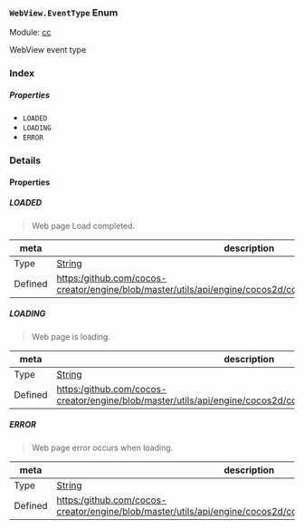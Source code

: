 ### `WebView.EventType` Enum



Module: [cc](../modules/cc.md)




WebView event type

### Index

##### Properties

  - `LOADED`
  - `LOADING`
  - `ERROR`

### Details

#### Properties


##### LOADED

> Web page Load completed.

| meta | description |
|------|-------------|
| Type | <a href="https://developer.mozilla.org/en/JavaScript/Reference/Global_Objects/String" class="crosslink external" target="_blank">String</a> |
| Defined | [https:/github.com/cocos-creator/engine/blob/master/utils/api/engine/cocos2d/core/components/CCWebView.js:35](https:/github.com/cocos-creator/engine/blob/master/utils/api/engine/cocos2d/core/components/CCWebView.js#L35) |



##### LOADING

> Web page is loading.

| meta | description |
|------|-------------|
| Type | <a href="https://developer.mozilla.org/en/JavaScript/Reference/Global_Objects/String" class="crosslink external" target="_blank">String</a> |
| Defined | [https:/github.com/cocos-creator/engine/blob/master/utils/api/engine/cocos2d/core/components/CCWebView.js:41](https:/github.com/cocos-creator/engine/blob/master/utils/api/engine/cocos2d/core/components/CCWebView.js#L41) |



##### ERROR

> Web page error occurs when loading.

| meta | description |
|------|-------------|
| Type | <a href="https://developer.mozilla.org/en/JavaScript/Reference/Global_Objects/String" class="crosslink external" target="_blank">String</a> |
| Defined | [https:/github.com/cocos-creator/engine/blob/master/utils/api/engine/cocos2d/core/components/CCWebView.js:47](https:/github.com/cocos-creator/engine/blob/master/utils/api/engine/cocos2d/core/components/CCWebView.js#L47) |


